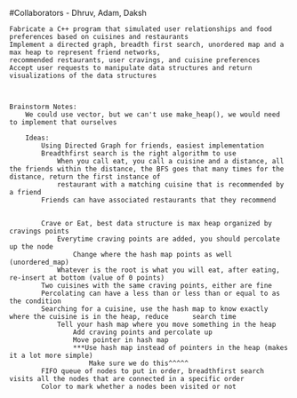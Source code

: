 #Collaborators - Dhruv, Adam, Daksh

    Fabricate a C++ program that simulated user relationships and food preferences based on cuisines and restaurants
    Implement a directed graph, breadth first search, unordered map and a max heap to represent friend networks, 
    recommended restaurants, user cravings, and cuisine preferences
    Accept user requests to manipulate data structures and return visualizations of the data structures
    
    
    
    Brainstorm Notes:
        We could use vector, but we can't use make_heap(), we would need to implement that ourselves

        Ideas: 
            Using Directed Graph for friends, easiest implementation 
            Breadthfirst search is the right algorithm to use
                When you call eat, you call a cuisine and a distance, all the friends within the distance, the BFS goes that many times for the distance, return the first instance of 
                restaurant with a matching cuisine that is recommended by a friend
            Friends can have associated restaurants that they recommend 
            

            Crave or Eat, best data structure is max heap organized by cravings points 
                Everytime craving points are added, you should percolate up the node
                    Change where the hash map points as well (unordered_map)
                Whatever is the root is what you will eat, after eating, re-insert at bottom (value of 0 points)
            Two cuisines with the same craving points, either are fine
            Percolating can have a less than or less than or equal to as the condition
            Searching for a cuisine, use the hash map to know exactly where the cuisine is in the heap, reduce      search time
                Tell your hash map where you move something in the heap 
                    Add craving points and percolate up 
                    Move pointer in hash map 
                    ***Use hash map instead of pointers in the heap (makes it a lot more simple)
                        Make sure we do this^^^^^
            FIFO queue of nodes to put in order, breadthfirst search visits all the nodes that are connected in a specific order 
            Color to mark whether a nodes been visited or not

                    
                    


